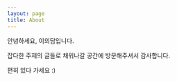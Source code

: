 ```yaml
---
layout: page
title: About
---
```


안녕하세요, 이의담입니다.

잡다한 주제의 글들로 채워나갈 공간에 방문해주셔서 감사합니다.

편히 있다 가세요 :)
